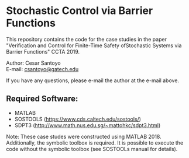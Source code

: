 # Stochastic Control via Barrier Functions
This repository contains the code for the case studies in the paper "Verification  and  Control  for  Finite-Time  Safety  ofStochastic  Systems  via  Barrier  Functions" CCTA 2019. 

Author: Cesar Santoyo <br />
E-mail: csantoyo@gatech.edu

If you have any questions, please e-mail the author at the e-mail above.

## Required Software: ##
* MATLAB
* SOSTOOLS (https://www.cds.caltech.edu/sostools/)
* SDPT3 (http://www.math.nus.edu.sg/~mattohkc/sdpt3.html)

Note: These case studes were constructed using MATLAB 2018. Additionally, the symbolic toolbox is required. It is possible to execute the code without the symbolic toolbox (see SOSTOOLs manual for details).
